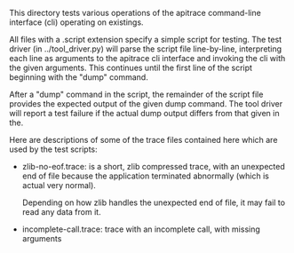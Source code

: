 This directory tests various operations of the apitrace command-line
interface (cli) operating on existings.

All files with a .script extension specify a simple script for
testing. The test driver (in ../tool_driver.py) will parse the script
file line-by-line, interpreting each line as arguments to the apitrace
cli interface and invoking the cli with the given arguments. This
continues until the first line of the script beginning with the "dump"
command.

After a "dump" command in the script, the remainder of the script file
provides the expected output of the given dump command. The tool
driver will report a test failure if the actual dump output differs
from that given in the.

Here are descriptions of some of the trace files contained here which
are used by the test scripts:

*   zlib-no-eof.trace:  is a short, zlib compressed trace, with an unexpected end of
    file because the application terminated abnormally (which is actual very
    normal).

    Depending on how zlib handles the unexpected end of file, it may fail to read
    any data from it.

*   incomplete-call.trace:  trace with an incomplete call, with missing arguments
